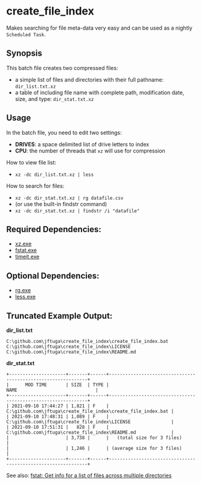 # create_file_index
Makes searching for file meta-data very easy and can be used as a nightly `Scheduled Task`.

## Synopsis
This batch file creates two compressed files:
* a simple list of files and directories with their full pathname: `dir_list.txt.xz`
* a table of including file name with complete path, modification date, size, and type: `dir_stat.txt.xz`

## Usage

In the batch file, you need to edit two settings:
* **DRIVES**: a space delimited list of drive letters to index
* **CPU**: the number of threads that `xz` will use for compression

How to view file list:
* `xz -dc dir_list.txt.xz | less`

How to search for files:
* `xz -dc dir_stat.txt.xz | rg datafile.csv`
* (or use the built-in findstr command)
* `xz -dc dir_stat.txt.xz | findstr /i "datafile"`

## Required Dependencies:
* [xz.exe](https://tukaani.org/xz/)
* [fstat.exe](https://github.com/jftuga/fstat/)
* [timeit.exe](https://github.com/jftuga/timeit/)

## Optional Dependencies:
* [rg.exe](https://github.com/BurntSushi/ripgrep)
* [less.exe](https://github.com/jftuga/less-Windows)

## Truncated Example Output:

**dir_list.txt**
```
C:\github.com\jftuga\create_file_index\create_file_index.bat
C:\github.com\jftuga\create_file_index\LICENSE
C:\github.com\jftuga\create_file_index\README.md
```

**dir_stat.txt**
```
+---------------------+-------+------+--------------------------------------------------------------+
|      MOD TIME       | SIZE  | TYPE |                             NAME                             |
+---------------------+-------+------+--------------------------------------------------------------+
| 2021-09-10 17:44:27 | 1,821 | F    | C:\github.com\jftuga\create_file_index\create_file_index.bat |
| 2021-09-10 17:48:31 | 1,089 | F    | C:\github.com\jftuga\create_file_index\LICENSE               |
| 2021-09-10 17:51:31 |   828 | F    | C:\github.com\jftuga\create_file_index\README.md             |
|                     | 3,738 |      |   (total size for 3 files)                                   |
|                     | 1,246 |      | (average size for 3 files)                                   |
+---------------------+-------+------+--------------------------------------------------------------+
```
See also: [fstat: Get info for a list of files across multiple directories](https://github.com/jftuga/fstat)
